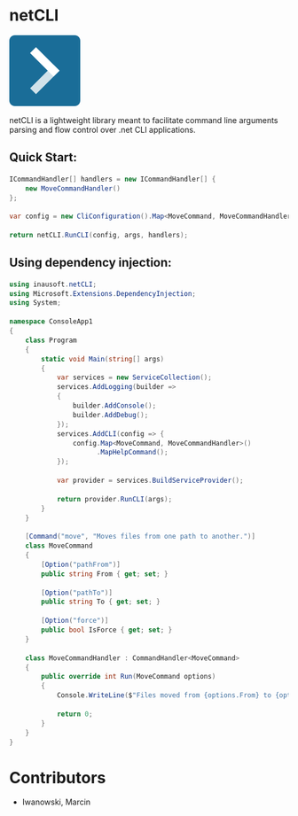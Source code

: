 # netCLI

![Logo](src/inausoft.netCLI/assets/netCLI.png)

netCLI is a lightweight library meant to facilitate command line arguments parsing and flow control over .net CLI applications.

## Quick Start:

```cs
ICommandHandler[] handlers = new ICommandHandler[] { 
    new MoveCommandHandler() 
};

var config = new CliConfiguration().Map<MoveCommand, MoveCommandHandler>();

return netCLI.RunCLI(config, args, handlers);

```


## Using dependency injection:

```cs
using inausoft.netCLI;
using Microsoft.Extensions.DependencyInjection;
using System;

namespace ConsoleApp1
{
    class Program
    {
        static void Main(string[] args)
        {
            var services = new ServiceCollection();
            services.AddLogging(builder =>
            {
                builder.AddConsole();
                builder.AddDebug();
            });
            services.AddCLI(config => {
                config.Map<MoveCommand, MoveCommandHandler>()
                      .MapHelpCommand();
            });

            var provider = services.BuildServiceProvider();

            return provider.RunCLI(args);
        }
    }

    [Command("move", "Moves files from one path to another.")]
    class MoveCommand
    {
        [Option("pathFrom")]
        public string From { get; set; }

        [Option("pathTo")]
        public string To { get; set; }

        [Option("force")]
        public bool IsForce { get; set; }
    }

    class MoveCommandHandler : CommandHandler<MoveCommand>
    {
        public override int Run(MoveCommand options)
        {
            Console.WriteLine($"Files moved from {options.From} to {options.To}");
            
            return 0;
        }
    }
}

```

# Contributors

- Iwanowski, Marcin